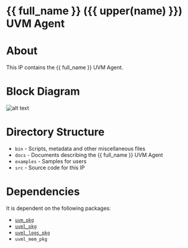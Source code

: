 # {{ full_name }} ({{ upper(name) }}) UVM Agent


# About
This IP contains the {{ full_name }} UVM Agent.

# Block Diagram
![alt text](./docs/agent_block_diagram.png "{{ full_name }} UVM Agent Block Diagram")

# Directory Structure
* `bin` - Scripts, metadata and other miscellaneous files
* `docs` - Documents describing the {{ full_name }} UVM Agent
* `examples` - Samples for users
* `src` - Source code for this IP


# Dependencies
It is dependent on the following packages:

* [`uvm_pkg`](https://www.accellera.org/downloads/standards/uvm)
* [`uvml_pkg`](https://datum-technology-corporation.github.io/uvml/)
* [`uvml_logs_pkg`](https://datum-technology-corporation.github.io/uvml_logs/)
* `uvml_mem_pkg`
